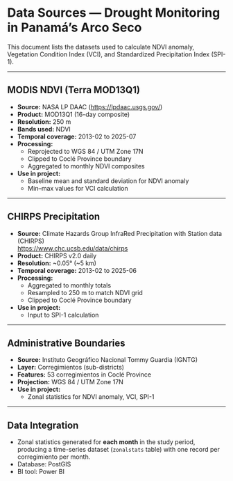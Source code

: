 # Data Sources — Drought Monitoring in Panamá’s Arco Seco

This document lists the datasets used to calculate NDVI anomaly, Vegetation Condition Index (VCI), and Standardized Precipitation Index (SPI-1).

---

## MODIS NDVI (Terra MOD13Q1)

- **Source:** NASA LP DAAC (https://lpdaac.usgs.gov/)
- **Product:** MOD13Q1 (16-day composite)
- **Resolution:** 250 m
- **Bands used:** NDVI
- **Temporal coverage:** 2013-02 to 2025-07
- **Processing:**
  - Reprojected to WGS 84 / UTM Zone 17N
  - Clipped to Coclé Province boundary
  - Aggregated to monthly NDVI composites
- **Use in project:**
  - Baseline mean and standard deviation for NDVI anomaly
  - Min–max values for VCI calculation

---

## CHIRPS Precipitation

- **Source:** Climate Hazards Group InfraRed Precipitation with Station data (CHIRPS)  
  https://www.chc.ucsb.edu/data/chirps
- **Product:** CHIRPS v2.0 daily
- **Resolution:** ~0.05° (~5 km)
- **Temporal coverage:** 2013-02 to 2025-06
- **Processing:**
  - Aggregated to monthly totals
  - Resampled to 250 m to match NDVI grid
  - Clipped to Coclé Province boundary
- **Use in project:**
  - Input to SPI-1 calculation

---

## Administrative Boundaries

- **Source:** Instituto Geográfico Nacional Tommy Guardia (IGNTG)
- **Layer:** Corregimientos (sub-districts)
- **Features:** 53 corregimientos in Coclé Province
- **Projection:** WGS 84 / UTM Zone 17N
- **Use in project:**
  - Zonal statistics for NDVI anomaly, VCI, SPI-1

---

## Data Integration

- Zonal statistics generated for **each month** in the study period, producing a time-series dataset (`zonalstats` table) with one record per corregimiento per month.
- Database: PostGIS
- BI tool: Power BI
